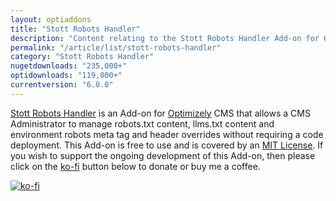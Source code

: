 ```yaml
---
layout: optiaddons
title: "Stott Robots Handler"
description: "Content relating to the Stott Robots Handler Add-on for Optimizely CMS 12."
permalink: "/article/list/stott-robots-handler"
category: "Stott Robots Handler"
nugetdownloads: "235,000+"
optidownloads: "119,000+"
currentversion: "6.0.0"
---
```


[Stott Robots Handler](https://github.com/GeekInTheNorth/Stott.Optimizely.RobotsHandler) is an Add-on for [Optimizely](https://www.optimizely.com/) CMS that allows a CMS Administrator to manage robots.txt content, llms.txt content and environment robots meta tag and header overrides without requiring a code deployment.  This Add-on is free to use and is covered by an [MIT License](https://github.com/GeekInTheNorth/Stott.Optimizely.RobotsHandler/blob/main/LICENSE.txt).  If you wish to support the ongoing development of this Add-on, then please click on the [ko-fi](https://ko-fi.com/V7V0RX2BQ) button below to donate or buy me a coffee.

[![ko-fi](https://ko-fi.com/img/githubbutton_sm.svg)](https://ko-fi.com/V7V0RX2BQ)
